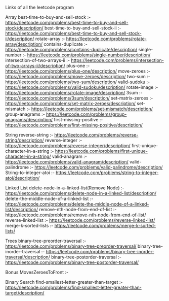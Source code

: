 Links of all the leetcode program

Array
best-time-to-buy-and-sell-stock :- https://leetcode.com/problems/best-time-to-buy-and-sell-stock/description/
best-time-to-buy-and-sell-stock-ii :- https://leetcode.com/problems/best-time-to-buy-and-sell-stock-ii/description/
rotate-array :- https://leetcode.com/problems/rotate-array/description/
contains-duplicate :- https://leetcode.com/problems/contains-duplicate/description/
single-number :- https://leetcode.com/problems/single-number/description/
intersection-of-two-arrays-ii :- https://leetcode.com/problems/intersection-of-two-arrays-ii/description/
plus-one :- https://leetcode.com/problems/plus-one/description/
move-zeroes :- https://leetcode.com/problems/move-zeroes/description/
two-sum :- https://leetcode.com/problems/two-sum/description/
valid-sudoku :- https://leetcode.com/problems/valid-sudoku/description/
rotate-image :- https://leetcode.com/problems/rotate-image/description/
3sum :- https://leetcode.com/problems/3sum/description/
set-matrix-zeroes :- https://leetcode.com/problems/set-matrix-zeroes/description/
set-mismatch :- https://leetcode.com/problems/set-mismatch/description/
group-anagrams :- https://leetcode.com/problems/group-anagrams/description/
first-missing-positive :- https://leetcode.com/problems/first-missing-positive/description/

String
reverse-string :- https://leetcode.com/problems/reverse-string/description/
reverse-integer :- https://leetcode.com/problems/reverse-integer/description/
first-unique-character-in-a-string :- https://leetcode.com/problems/first-unique-character-in-a-string/
valid-anagram :- https://leetcode.com/problems/valid-anagram/description/
valid-palindrome :- https://leetcode.com/problems/valid-palindrome/description/
String-to-integer-atoi :- https://leetcode.com/problems/string-to-integer-atoi/description/

Linked List
delete-node-in-a-linked-list(Remove Node) :- https://leetcode.com/problems/delete-node-in-a-linked-list/description/
delete-the-middle-node-of-a-linked-list :- https://leetcode.com/problems/delete-the-middle-node-of-a-linked-list/description/
remove-nth-node-from-end-of-list :- https://leetcode.com/problems/remove-nth-node-from-end-of-list/
reverse-linked-list :- https://leetcode.com/problems/reverse-linked-list/
merge-k-sorted-lists :- https://leetcode.com/problems/merge-k-sorted-lists/

Trees
binary-tree-preorder-traversal :- https://leetcode.com/problems/binary-tree-preorder-traversal/
binary-tree-inorder-traversal :- https://leetcode.com/problems/binary-tree-inorder-traversal/description/
binary-tree-postorder-traversal :- https://leetcode.com/problems/binary-tree-postorder-traversal/

Bonus
MovesZeroesToFront :-

Binary Search
find-smallest-letter-greater-than-target :- https://leetcode.com/problems/find-smallest-letter-greater-than-target/description/